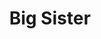 ---
abv: 8.0%
alt:
availability: Keg
bitterness: Moderate
description: This beer is our interpretation of a Double IPA, it’s loaded with hops and fits within the ABV range for a standard example. The IBUs are there but the bitterness is subdued and thanks to a touch of oats in the recipe it drinks incredibly smooth.
gravity: '1.070'
hops: 
img: big-sister.jpg
layout: beer
malt: 
modal-id: big-sister
on-tap: yup
sourness: None
style: American Double IPA
title: Big Sister
---